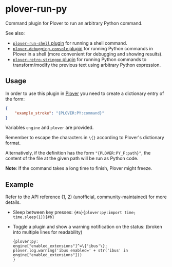# plover-run-py
Command plugin for Plover to run an arbitrary Python command.

See also:

* [`plover-run-shell` plugin](https://github.com/user202729/plover_run_shell) for running a shell command.
* [`plover-debugging-console` plugin](https://github.com/user202729/plover-debugging-console) for
running Python commands in Plover in a shell (more convenient for debugging and showing results).
* [`plover-retro-stringop` plugin](https://github.com/buffet/plover_retro_stringop) for
running Python commands to transform/modify the previous text using arbitrary Python expression.

## Usage

In order to use this plugin in [Plover](https://github.com/openstenoproject/plover) you need to
create a dictionary entry of the form:

``` json
{
    "example_stroke": "{PLOVER:PY:command}"
}
```

Variables `engine` and `plover` are provided.

Remember to escape the characters in `\{}` according to Plover's dictionary format.

Alternatively, if the definition has the form `"{PLOVER:PY_F:path}"`, the content of the file
at the given path will be run as Python code.

**Note**: If the command takes a long time to finish, Plover might freeze.

## Example

Refer to the API reference ([1](https://plover.readthedocs.io/en/latest/api_reference.html),
[2](https://plover2.readthedocs.io/en/latest/api_reference.html)) (unofficial, community-maintained)
for more details.

* Sleep between key presses: `{#a}{plover:py:import time; time.sleep(1)}{#b}`
* Toggle a plugin and show a warning notification on the status: (broken into multiple lines for readability)

   ```
   {plover:py:
   engine["enabled_extensions"]^=\{'ibus'\};
   plover.log.warning('ibus enabled=' + str('ibus' in engine["enabled_extensions"]))
   }
   ```
